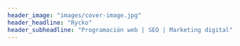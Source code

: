 ```yaml
---
header_image: "images/cover-image.jpg"
header_headline: "Rycko"
header_subheadline: "Programación web | SEO | Marketing digital"
---
```

